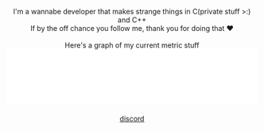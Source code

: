 <p align="center">
  <a>I'm a wannabe developer that makes strange things in C(private stuff >:) and C++</a><br>
  <a>If by the off chance you follow me, thank you for doing that ❤️</a><br><br>
    <a>Here's a graph of my current metric stuff</a><br>
<img style="margin: auto" src="/metrics.plugin.languages.details.svg" alt="algorithm"><br>
<br>
<a href="https://discord.com/users/836443801781927987">discord</a>
</p>
  <!--
**typingforfun/typingforfun** is a ✨ _special_ ✨ repository because its `README.md` (this file) appears on your GitHub profile.

Here are some ideas to get you started:

- 🔭 I’m currently working on ...
- 🌱 I’m currently learning ...
- 👯 I’m looking to collaborate on ...
- 🤔 I’m looking for help with ...
- 💬 Ask me about ...
- 📫 How to reach me: ...
- 😄 Pronouns: ...
- ⚡ Fun fact: ...
-->
